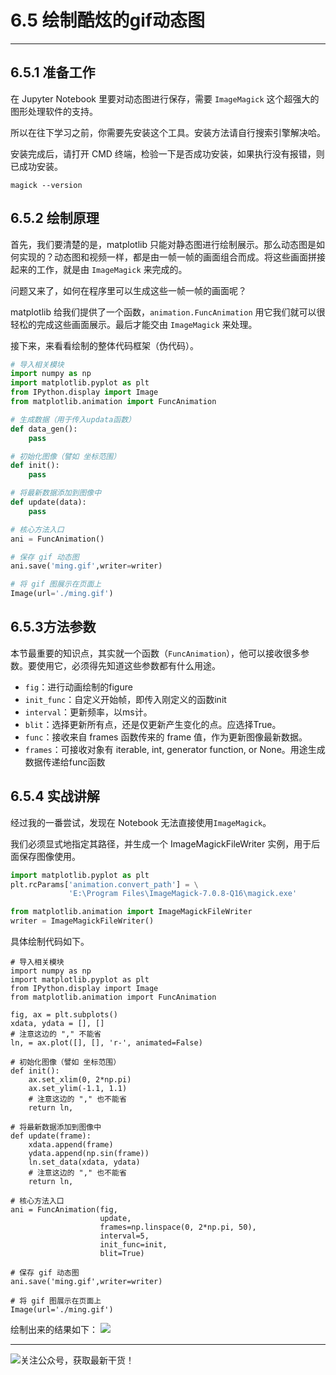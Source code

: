 # 6.5 绘制酷炫的gif动态图

---

##  6.5.1 准备工作

在 Jupyter Notebook 里要对动态图进行保存，需要 `ImageMagick` 这个超强大的图形处理软件的支持。

所以在往下学习之前，你需要先安装这个工具。安装方法请自行搜索引擎解决哈。

安装完成后，请打开 CMD 终端，检验一下是否成功安装，如果执行没有报错，则已成功安装。
```
magick --version
```

## 6.5.2 绘制原理

首先，我们要清楚的是，matplotlib 只能对静态图进行绘制展示。那么动态图是如何实现的？动态图和视频一样，都是由一帧一帧的画面组合而成。将这些画面拼接起来的工作，就是由 `ImageMagick` 来完成的。

问题又来了，如何在程序里可以生成这些一帧一帧的画面呢？

matplotlib 给我们提供了一个函数，`animation.FuncAnimation` 用它我们就可以很轻松的完成这些画面展示。最后才能交由 `ImageMagick` 来处理。

接下来，来看看绘制的整体代码框架（伪代码）。

```python
# 导入相关模块
import numpy as np
import matplotlib.pyplot as plt
from IPython.display import Image
from matplotlib.animation import FuncAnimation

# 生成数据（用于传入updata函数）
def data_gen():
	pass

# 初始化图像（譬如 坐标范围）
def init():
	pass

# 将最新数据添加到图像中
def update(data):
	pass

# 核心方法入口
ani = FuncAnimation()

# 保存 gif 动态图
ani.save('ming.gif',writer=writer)

# 将 gif 图展示在页面上
Image(url='./ming.gif')
```



## 6.5.3方法参数

本节最重要的知识点，其实就一个函数（`FuncAnimation`），他可以接收很多参数。要使用它，必须得先知道这些参数都有什么用途。

- `fig`：进行动画绘制的figure
- `init_func`：自定义开始帧，即传入刚定义的函数init
- `interval`：更新频率，以ms计。
- `blit`：选择更新所有点，还是仅更新产生变化的点。应选择True。
- `func`：接收来自 frames 函数传来的 frame 值，作为更新图像最新数据。
- `frames`：可接收对象有 iterable, int, generator function, or None。用途生成数据传递给func函数

## 6.5.4 实战讲解

经过我的一番尝试，发现在 Notebook 无法直接使用`ImageMagick`。

我们必须显式地指定其路径，并生成一个 ImageMagickFileWriter 实例，用于后面保存图像使用。
```python
import matplotlib.pyplot as plt
plt.rcParams['animation.convert_path'] = \
             'E:\Program Files\ImageMagick-7.0.8-Q16\magick.exe'

from matplotlib.animation import ImageMagickFileWriter
writer = ImageMagickFileWriter()
```

具体绘制代码如下。
```
# 导入相关模块
import numpy as np
import matplotlib.pyplot as plt
from IPython.display import Image
from matplotlib.animation import FuncAnimation

fig, ax = plt.subplots()
xdata, ydata = [], []
# 注意这边的 "," 不能省
ln, = ax.plot([], [], 'r-', animated=False)

# 初始化图像（譬如 坐标范围）
def init():
    ax.set_xlim(0, 2*np.pi)
    ax.set_ylim(-1.1, 1.1)
    # 注意这边的 "," 也不能省
    return ln,

# 将最新数据添加到图像中
def update(frame):
    xdata.append(frame)
    ydata.append(np.sin(frame))
    ln.set_data(xdata, ydata)
    # 注意这边的 "," 也不能省
    return ln,

# 核心方法入口
ani = FuncAnimation(fig, 
                    update, 
                    frames=np.linspace(0, 2*np.pi, 50),
                    interval=5,
                    init_func=init, 
                    blit=True)

# 保存 gif 动态图
ani.save('ming.gif',writer=writer)

# 将 gif 图展示在页面上
Image(url='./ming.gif')
```

绘制出来的结果如下：
![](https://i.loli.net/2018/12/25/5c2226078799b.gif)

---
![关注公众号，获取最新干货！](http://image.python-online.cn/image-20200320125724880.png)
